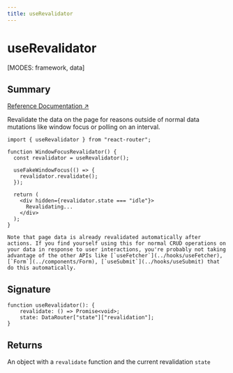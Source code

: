 ```yaml
---
title: useRevalidator
---
```


# useRevalidator

<!--
⚠️ ⚠️ IMPORTANT ⚠️ ⚠️ 

Thank you for helping improve our documentation!

This file is auto-generated from the JSDoc comments in the source
code, so please edit the JSDoc comments in the file below and this
file will be re-generated once those changes are merged.

https://github.com/remix-run/react-router/blob/main/packages/react-router/lib/hooks.tsx#L1198
-->

[MODES: framework, data]

## Summary

[Reference Documentation ↗](https://api.reactrouter.com/v7/functions/react_router.useRevalidator.html)

Revalidate the data on the page for reasons outside of normal data mutations like window focus or polling on an interval.

```tsx
import { useRevalidator } from "react-router";

function WindowFocusRevalidator() {
  const revalidator = useRevalidator();

  useFakeWindowFocus(() => {
    revalidator.revalidate();
  });

  return (
    <div hidden={revalidator.state === "idle"}>
      Revalidating...
    </div>
  );
}

Note that page data is already revalidated automatically after actions. If you find yourself using this for normal CRUD operations on your data in response to user interactions, you're probably not taking advantage of the other APIs like [`useFetcher`](../hooks/useFetcher), [`Form`](../components/Form), [`useSubmit`](../hooks/useSubmit) that do this automatically.
```

## Signature

```tsx
function useRevalidator(): {
    revalidate: () => Promise<void>;
    state: DataRouter["state"]["revalidation"];
}
```

## Returns

An object with a `revalidate` function and the current revalidation `state`


